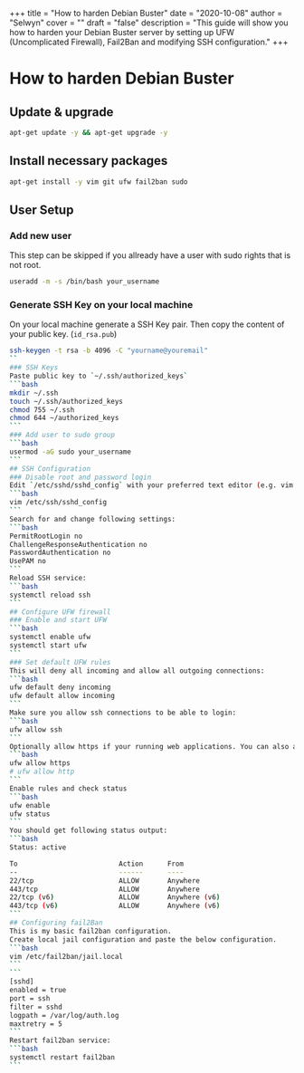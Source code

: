 +++
title = "How to harden Debian Buster"
date = "2020-10-08"
author = "Selwyn"
cover = ""
draft = "false"
description = "This guide will show you how to harden your Debian Buster server by setting up UFW (Uncomplicated Firewall), Fail2Ban and modifying SSH configuration." 
+++

# How to harden Debian Buster
## Update & upgrade
```bash
apt-get update -y && apt-get upgrade -y
```

## Install necessary packages
```bash
apt-get install -y vim git ufw fail2ban sudo
```
## User Setup
### Add new user 
This step can be skipped if you allready have a user with sudo rights that is not root.
```bash
useradd -m -s /bin/bash your_username
```
### Generate SSH Key on your local machine
On your local machine generate a SSH Key pair. Then copy the content of your public key. (`id_rsa.pub`)
````bash
ssh-keygen -t rsa -b 4096 -C "yourname@youremail"
`` 
### SSH Keys
Paste public key to `~/.ssh/authorized_keys`
```bash
mkdir ~/.ssh
touch ~/.ssh/authorized_keys
chmod 755 ~/.ssh
chmod 644 ~/authorized_keys
```
### Add user to sudo group
```bash
usermod -aG sudo your_username
```
## SSH Configuration
### Disable root and password login
Edit `/etc/sshd/sshd_config` with your preferred text editor (e.g. vim or nano)
```bash
vim /etc/ssh/sshd_config
```
Search for and change following settings:
```bash
PermitRootLogin no
ChallengeResponseAuthentication no
PasswordAuthentication no
UsePAM no
```
Reload SSH service:
```bash
systemctl reload ssh
```
## Configure UFW firewall
### Enable and start UFW
```bash
systemctl enable ufw
systemctl start ufw
```
### Set default UFW rules
This will deny all incoming and allow all outgoing connections:
```bash
ufw default deny incoming
ufw default allow incoming
```
Make sure you allow ssh connections to be able to login:
```bash
ufw allow ssh
```
Optionally allow https if your running web applications. You can also allow http although I prefer for better security using only https.
```bash
ufw allow https
# ufw allow http
```
Enable rules and check status
```bash
ufw enable
ufw status
```
You should get following status output:
```bash
Status: active

To                         Action      From
--                         ------      ----
22/tcp                     ALLOW       Anywhere                  
443/tcp                    ALLOW       Anywhere                  
22/tcp (v6)                ALLOW       Anywhere (v6)             
443/tcp (v6)               ALLOW       Anywhere (v6)             
```
## Configuring fail2Ban
This is my basic fail2ban configuration.
Create local jail configuration and paste the below configuration.
```bash
vim /etc/fail2ban/jail.local
```
```
[sshd]
enabled = true
port = ssh
filter = sshd
logpath = /var/log/auth.log
maxtretry = 5
```
Restart fail2ban service:
```bash
systemctl restart fail2ban
```
